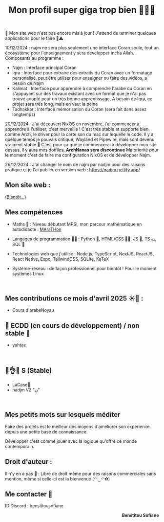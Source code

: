 <h1 align="center">Mon profil super giga trop bien 🤯🧨💥</h1>

<br>

🚧 Mon site web n'est pas encore mis à jour ! J'attend de terminer quelques applications pour le faire 🚸⚠️

10/12/2024 : najm ne sera plus seulement une interface Coran seule, tout un écosystème pour l'enseignement y sera développer incha Allah.
Composants au programme : 
- Najm : Interface principal Coran
- Iqra : Interface pour extraire des extraits du Coran avec un formatage personalisé, peut être utiliser pour enseigner ou faire des vidéos, a besoin de Najm
- Kalimat : Interface pour apprendre à comprendre l'arabe du Coran en s'appuyant sur des travaux existant avec un format que je n'ai pas trouvé adapté pour un très bonne apprentissage, A besoin de Iqra, ce projet sera très long, mais en vaut la peine
- Tadhakkar : Interface mémorisation du Coran (sera fait dans assez longtemps)

20/12/2024 : J'ai découvert NixOS en novembre, j'ai commencer à apprendre à l'utiliser, c'est merveille ! C'est très stable et supporte bien, comme Arch, le driver pour la carte son du mac sur lequelle le code. Il y a quelque temps je pouvais critiqué, Wayland et Pipewire, mais sont devenu vraiment stable 🤠
C'est pour ça que je commencerai à développer mon site dessus, il y aura mes dotfiles, **ArchNanas sera discontinue**
Ma priorité pour le moment c'est de faire ma configuration NixOS et de développer Najm.

26/12/2024 : J'ai changer le nom de najm par nadjm pour des raisons pratique et je l'ai publier en version web : https://nadjm.netlify.app/

<h2 align="left">Mon site web :</h2> <a href="#"> (Bientôt...)</a>

<h2 align="left">Mes compétences</h2>

- Maths 🔢 : Niveau débutant MPSI, mon parcour mathématique en autodidacte : <a href="https://github.com/benstitousofiane/MAraTHon">MAraTHon</a>

- Langages de programmation 👨‍💻 : Python 🐍, HTML/CSS 🏄‍♂️, JS 😤, TS 💶, SQL 💾

- Technologies web que j'utilise : Node.js, TypeScript, NextJS, ReactJS, React Native, Expo, TailwindCSS, SQLite, KaTeX


- Système-réseau : de façon professionnel pour bientôt ! Pour le moment systèmes Linux

<br>

<h2 align="left">Mes contributions ce mois d'avril 2025 ☀️🌺 : </h2>

- Cours d'arabeNoyau

<h2 align="left">🚧 ECDD (en cours de développement) / non stable 🚸</h2>


- yahtaz


<br>

<h2 align="left">😤👌✅ S (Stable)</h2>

- LaCase📓
- nadjm V2 "ن"

<br>

<h2 align="left">Mes petits mots sur lesquels méditer</h2>
<p align="left">Faire des projets est le meilleur des moyens d'améliorer son expérience depuis une petite base de connaissance.</p>
<p align="left">Développer c'est comme jouer avec la logique qu'offre ce monde contemporain.</p>

<h2 align="left">Droit d'auteur :</h2>
Il n'y en a pas 🤯 : Libre de droit même pour des raisons commerciales sans mention, même si celle-ci est la bienvenue (◠‿◠✿)

<br>

<h2 align="left">Me contacter 📧</h2>

ID Discord : benstitousofiane

<p align="right"><b>Benstitou Sofiane</b></p>
